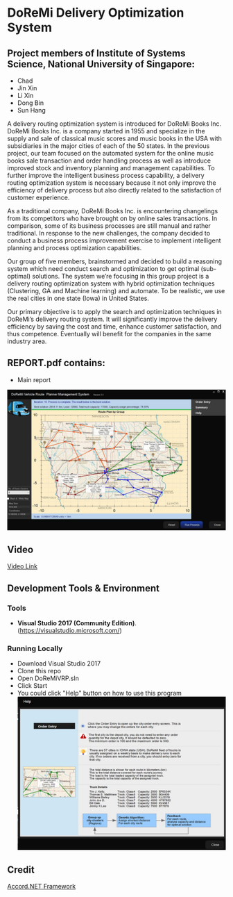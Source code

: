 # DoReMi Delivery Optimization System

## Project members of Institute of Systems Science, National University of Singapore:
* Chad
* Jin Xin
* Li Xin
* Dong Bin
* Sun Hang

A delivery routing optimization system is introduced for DoReMi Books Inc. DoReMi Books Inc. is a company started in 1955 and specialize in the supply and sale of classical music scores and music books in the USA with subsidiaries in the major cities of each of the 50 states. In the previous project, our team focused on the automated system for the online music books sale transaction and order handling process as well as introduce improved stock and inventory planning and management capabilities. To further improve the intelligent business process capability, a delivery routing optimization system is necessary because it not only improve the efficiency of delivery process but also directly related to the satisfaction of customer experience.

As a traditional company, DoReMi Books Inc. is encountering changelings from its competitors who have brought on by online sales transactions. In comparison, some of its business processes are still manual and rather traditional. In response to the new challenges, the company decided to conduct a business process improvement exercise to implement intelligent planning and process optimization capabilities. 

Our group of five members, brainstormed and decided to build a reasoning system which need conduct search and optimization to get optimal (sub-optimal) solutions. The system we’re focusing in this group project is a delivery routing optimization system with hybrid optimization techniques (Clustering, GA and Machine learning) and automate. To be realistic, we use the real cities in one state (Iowa) in United States. 

Our primary objective is to apply the search and optimization techniques in DoReMi’s delivery routing system. It will significantly improve the delivery efficiency by saving the cost and time, enhance customer satisfaction, and thus competence. Eventually will benefit for the companies in the same industry area.

## REPORT.pdf contains:
* Main report

![DoReMi Vehicle Routing Problem](SystemCode/doc/DoReMiVRP.jpg)

## Video
[Video Link](https://youtu.be/ogLJWlWqs0M)

## Development Tools & Environment
### Tools
- **Visual Studio 2017 (Community Edition)**. (https://visualstudio.microsoft.com/) 

### Running Locally
* Download Visual Studio 2017
* Clone this repo
* Open DoReMiVRP.sln
* Click Start
* You could click "Help" button on how to use this program
![Help](SystemCode/doc/Help.jpg)

## Credit
[Accord.NET Framework](http://accord-framework.net/)

